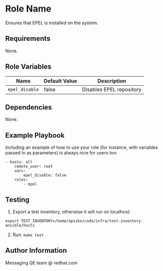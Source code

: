 Role Name
=========

Ensures that EPEL is installed on the system.

Requirements
------------

None.

Role Variables
--------------

| Name              | Default Value       | Description          |
|-------------------|---------------------|----------------------|
| `epel_disable` | false | Disables EPEL repository |

Dependencies
------------

None.

Example Playbook
----------------

Including an example of how to use your role (for instance, with variables passed in as parameters) is always nice for users too:

	- hosts: all
		remote_user: root
		vars:
			epel_disable: false
		roles:
			- epel


Testing
-------

1. Export a test inventory, otherwise it will run on localhost:

`export TEST_INVENTORY=/home/opiske/code/infra/test-inventory-ansible/hosts`

2. Run:
`make test`

Author Information
------------------

Messaging QE team @ redhat.com
